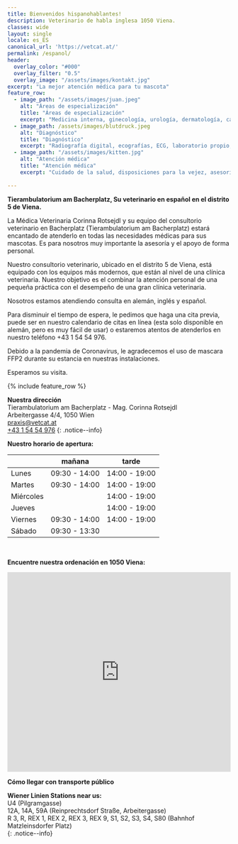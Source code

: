 ```yaml
---
title: Bienvenidos hispanohablantes!
description: Veterinario de habla inglesa 1050 Viena.
classes: wide
layout: single
locale: es_ES
canonical_url: 'https://vetcat.at/'
permalink: /espanol/
header:
  overlay_color: "#000"
  overlay_filter: "0.5"
  overlay_image: "/assets/images/kontakt.jpg"
excerpt: "La mejor atención médica para tu mascota"
feature_row:
  - image_path: "/assets/images/juan.jpeg"
    alt: "Áreas de especialización"
    title: "Áreas de especialización"
    excerpt: "Medicina interna, ginecología, urología, dermatología, cardiología, ortopedia, cirugía, tratamiento dental, oftalmología"
  - image_path: /assets/images/blutdruck.jpeg 
    alt: "Diagnóstico"
    title: "Diagnóstico"
    excerpt: "Radiografía digital, ecografías, ECG, laboratorio propio, medición de la presión arterial"
  - image_path: "/assets/images/kitten.jpg" 
    alt: "Atención médica"
    title: "Atención médica"
    excerpt: "Cuidado de la salud, disposiciones para la vejez, asesoria nutricional, implantación de chip (Transponder) y pasaporte de vacunación de la UE, visitas a domicilio, farmacia interna, asesoria sobre vacunación, asesoria sobre roedores"
   
---
```


**Tierambulatorium am Bacherplatz, Su veterinario en español en el distrito 5 de Viena.**  


La Médica Veterinaria Corinna Rotsejdl y su equipo del consultorio veterinario en Bacherplatz (Tierambulatorium am Bacherplatz) estará encantado de atenderlo en todas las necesidades médicas para sus mascotas. Es para nosotros muy importante la asesoría y el apoyo de forma personal.

Nuestro consultorio veterinario, ubicado en el distrito 5 de Viena, está equipado con los equipos más modernos, que están al nivel de una clínica veterinaria. Nuestro objetivo es el combinar la atención personal de una pequeña práctica con el desempeño de una gran clínica veterinaria.

Nosotros estamos atendiendo consulta en alemán, inglés y español.

Para disminuir el tiempo de espera, le pedimos que haga una cita previa, puede ser en nuestro calendario de citas en línea (esta solo disponible en alemán, pero es muy fácil de usar) o estaremos atentos de atenderlos en nuestro teléfono +43 1 54 54 976.

Debido a la pandemia de Coronavirus, le agradecemos el uso de mascara FFP2 durante su estancia en nuestras instalaciones.

Esperamos su visita.

{% include feature_row %}

**Nuestra dirección**  
Tierambulatorium am Bacherplatz - Mag. Corinna Rotsejdl  
Arbeitergasse 4/4, 1050 Wien  
<i class="fas fa-fw fa-envelope"></i> <a href="mailto:praxis@vetcat.at">praxis@vetcat.at</a>  
<i class="fas fa-fw fa-phone"></i> <a href="tel: + 43 1 54 54 976">+43 1 54 54 976</a>
{: .notice--info}

**Nuestro horario de apertura:**

|  | mañana | tarde |
|-------|--------|---------|
| Lunes | 09:30 - 14:00 | 14:00 - 19:00 |
| Martes | 09:30 - 14:00 | 14:00 - 19:00 |
| Miércoles | | 14:00 - 19:00 |
| Jueves | | 14:00 - 19:00 |
| Viernes | 09:30 - 14:00 | 14:00 - 19:00 |
| Sábado | 09:30 - 13:30 |  | 

<br />



**Encuentre nuestra ordenación en 1050 Viena:**
<iframe src="https://www.google.com/maps/embed?pb=!1m18!1m12!1m3!1d2660.017492576028!2d16.35221241598973!3d48.187014455694914!2m3!1f0!2f0!3f0!3m2!1i1024!2i768!4f13.1!3m3!1m2!1s0x476da82f2e762efb%3A0x205402a529b2d653!2sTierambulatorium%20am%20Bacherplatz!5e0!3m2!1sde!2sat!4v1650568162198!5m2!1sde!2sat" width="100%" height="450" style="border:0;" allowfullscreen="" loading="lazy" referrerpolicy="no-referrer-when-downgrade"></iframe>
<br />

**Cómo llegar con transporte público**
<div>
  <b>Wiener Linien Stations near us:</b><br />
  <i class="fa-solid fa-fw fa-train-subway"></i> U4 (Pilgramgasse)<br />
  <i class="fa-solid fa-fw fa-bus"></i> 12A, 14A, 59A (Reinprechtsdorf Straße, Arbeitergasse)<br />
  <i class="fa-solid fa-fw fa-train"></i> R 3, R, REX 1, REX 2, REX 3, REX 9, S1, S2, S3, S4, S80 (Bahnhof Matzleinsdorfer Platz)
</div>{: .notice--info}
